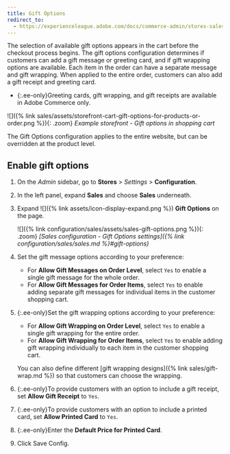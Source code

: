 ```yaml
---
title: Gift Options
redirect_to:
  - https://experienceleague.adobe.com/docs/commerce-admin/stores-sales/point-of-purchase/cart/cart-configuration.html#gift-options
---
```


The selection of available gift options appears in the cart before the checkout process begins. The gift options configuration determines if customers can add a gift message or greeting card, and if gift wrapping options are available. Each item in the order can have a separate message and gift wrapping. When applied to the entire order, customers can also add a gift receipt and greeting card.

- {:.ee-only}Greeting cards, gift wrapping, and gift receipts are available in Adobe Commerce only.

![]({% link sales/assets/storefront-cart-gift-options-for-products-or-order.png %}){: .zoom}
_Example storefront - Gift options in shopping cart_

The Gift Options configuration applies to the entire website, but can be overridden at the product level.

## Enable gift options

1. On the _Admin_ sidebar, go to **Stores** > _Settings_ > **Configuration**.

1. In the left panel, expand **Sales** and choose **Sales** underneath.

1. Expand ![]({% link assets/icon-display-expand.png %}) **Gift Options** on the page.

    ![]({% link configuration/sales/assets/sales-gift-options.png %}){: .zoom}
    _[Sales configuration - Gift Options settings]({% link configuration/sales/sales.md %}#gift-options)_

1. Set the gift message options according to your preference:

   - For **Allow Gift Messages on Order Level**, select `Yes` to enable a single gift message for the whole order.
   - For **Allow Gift Messages for Order Items**, select `Yes` to enable adding separate gift messages for individual items in the customer shopping cart.

1. {:.ee-only}Set the gift wrapping options according to your preference:

   - For **Allow Gift Wrapping on Order Level**, select `Yes` to enable a single gift wrapping for the entire order.
   - For **Allow Gift Wrapping for Order Items**, select `Yes` to enable adding gift wrapping individually to each item in the customer shopping cart.

   You can also define different [gift wrapping designs]({% link sales/gift-wrap.md %}) so that customers can choose the wrapping.

1. {:.ee-only}To provide customers with an option to include a gift receipt, set **Allow Gift Receipt** to `Yes`.

1. {:.ee-only}To provide customers with an option to include a printed card, set **Allow Printed Card** to `Yes`.

1. {:.ee-only}Enter the **Default Price for Printed Card**.

1. Click <span class="btn">Save Config</span>.
